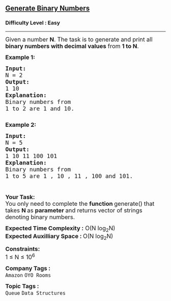 <h2><a href="https://www.geeksforgeeks.org/problems/generate-binary-numbers-1587115620/1">Generate Binary Numbers</a></h2><h3>Difficulty Level : Easy</h3><hr><div class="problems_problem_content__Xm_eO"><p><span style="font-size:18px">Given a number <strong>N</strong>. The task is to generate and print all <strong>binary numbers with decimal values</strong> from <strong>1 to N</strong>.</span></p>

<p><strong><span style="font-size:18px">Example 1:</span></strong></p>

<pre><strong><span style="font-size:18px">Input:
</span></strong><span style="font-size:18px">N = 2
<strong>Output: 
</strong>1 10<strong>
Explanation: 
</strong>Binary numbers from
1 to 2 are 1 and 10.</span>

</pre>

<p><strong><span style="font-size:18px">Example 2:</span></strong></p>

<pre><strong><span style="font-size:18px">Input:
</span></strong><span style="font-size:18px">N = 5
<strong>Output: 
</strong>1 10 11 100 101<strong>
Explanation: 
</strong>Binary numbers from
1 to 5 are 1 , 10 , 11 , 100 and 101.</span></pre>

<p>&nbsp;</p>

<p><span style="font-size:18px"><strong>Your Task:</strong><br>
You only need to complete the <strong>function </strong>generate() that takes <strong>N </strong>as <strong>parameter </strong>and&nbsp;returns vector of strings denoting&nbsp;binary numbers.</span></p>

<p><span style="font-size:18px"><strong>Expected Time Complexity :</strong> O(N log<sub>2</sub>N)<br>
<strong>Expected Auxilliary Space : </strong>O(N log<sub>2</sub>N)</span></p>

<p><span style="font-size:18px"><strong>Constraints:</strong></span><br>
<span style="font-size:18px">1 ≤ N ≤ 10<sup>6</sup></span></p>
</div><p><span style=font-size:18px><strong>Company Tags : </strong><br><code>Amazon</code>&nbsp;<code>OYO Rooms</code>&nbsp;<br><p><span style=font-size:18px><strong>Topic Tags : </strong><br><code>Queue</code>&nbsp;<code>Data Structures</code>&nbsp;